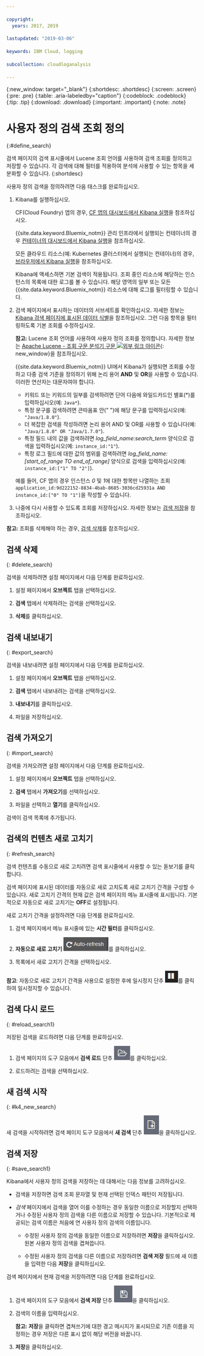 ```yaml
---

copyright:
  years: 2017, 2019

lastupdated: "2019-03-06"

keywords: IBM Cloud, logging

subcollection: cloudloganalysis

---
```


{:new_window: target="_blank"}
{:shortdesc: .shortdesc}
{:screen: .screen}
{:pre: .pre}
{:table: .aria-labeledby="caption"}
{:codeblock: .codeblock}
{:tip: .tip}
{:download: .download}
{:important: .important}
{:note: .note}

# 사용자 정의 검색 조회 정의
{:#define_search}

검색 페이지의 검색 표시줄에서 Lucene 조회 언어를 사용하여 검색 조회를 정의하고 저장할 수 있습니다. 각 검색에 대해 필터를 적용하여 분석에 사용할 수 있는 항목을 세분화할 수 있습니다.
{:shortdesc}

사용자 정의 검색을 정의하려면 다음 태스크를 완료하십시오.

1. Kibana를 실행하십시오.

    CF(Cloud Foundry) 앱의 경우, [CF 앱의 대시보드에서 Kibana 실행](/docs/services/CloudLogAnalysis/kibana?topic=cloudloganalysis-launch#launch_Kibana_from_cf_app)을 참조하십시오.

	{{site.data.keyword.Bluemix_notm}} 관리 인프라에서 실행되는 컨테이너의 경우 [컨테이너의 대시보드에서 Kibana 실행](/docs/services/CloudLogAnalysis/kibana?topic=cloudloganalysis-launch#launch_Kibana_for_containers)을 참조하십시오.
    
    모든 클라우드 리소스(예: Kubernetes 클러스터에서 실행되는 컨테이너)의 경우, [브라우저에서 Kibana 실행](/docs/services/CloudLogAnalysis/kibana?topic=cloudloganalysis-launch#launch_Kibana_from_browser)을 참조하십시오. 
	
	Kibana에 액세스하면 기본 검색이 적용됩니다. 조회 중인 리소스에 해당하는 인스턴스의 목록에 대한 로그를 볼 수 있습니다. 해당 영역의 일부 또는 모든 {{site.data.keyword.Bluemix_notm}} 리소스에 대해 로그를 필터링할 수 있습니다.

2. 검색 페이지에서 표시하는 데이터의 서브세트를 확인하십시오. 자세한 정보는 [Kibana 검색 페이지에 표시된 데이터 식별](/docs/services/CloudLogAnalysis/kibana?topic=cloudloganalysis-analize_logs_interactively#identify_data)을 참조하십시오. 그런 다음 항목을 필터링하도록 기본 조회를 수정하십시오.

    **참고:** Lucene 조회 언어를 사용하여 사용자 정의 조회를 정의합니다. 자세한 정보는 [Apache Lucene - 조회 구문 분석기 구문 ![외부 링크 아이콘](../../../icons/launch-glyph.svg "외부 링크 아이콘")](https://lucene.apache.org/core/2_9_4/queryparsersyntax.html){: new_window}을 참조하십시오.
    
    {{site.data.keyword.Bluemix_notm}} UI에서 Kibana가 실행되면 조회를 수정하고 다중 검색 기준을 정의하기 위해 논리 용어 **AND** 및 **OR**을 사용할 수 있습니다. 이러한 연산자는 대문자여야 합니다.    
    
    * 키워드 또는 키워드의 일부를 검색하려면 단어 다음에 와일드카드인 별표(*)를 입력하십시오(예: `Java*`). 
    * 특정 문구를 검색하려면 큰따옴표 안(" ")에 해당 문구를 입력하십시오(예: `"Java/1.8.0"`).
    * 더 복잡한 검색을 작성하려면 논리 용어 AND 및 OR를 사용할 수 있습니다(예: `"Java/1.8.0" OR "Java/1.7.0"`).
    * 특정 필드 내의 값을 검색하려면 *log_field_name:search_term* 양식으로 검색을 입력하십시오(예: `instance_id:"1"`).
    * 특정 로그 필드에 대한 값의 범위를 검색하려면 *log_field_name:[start_of_range TO end_of_range]* 양식으로 검색을 입력하십시오(예: `instance_id:["1" TO "2"]`).

     예를 들어, CF 앱의 경우 인스턴스 *0* 및 *1*에 대한 항목만 나열하는 조회 `application_id:9d222152-8834-4bab-8685-3036cd25931a AND instance_id:["0" TO "1"]`을 작성할 수 있습니다. 

3. 나중에 다시 사용할 수 있도록 조회를 저장하십시오. 자세한 정보는 [검색 저장](/docs/services/CloudLogAnalysis/kibana?topic=cloudloganalysis-define_search#save_search1)을 참조하십시오. 

**참고:** 조회를 삭제해야 하는 경우, [검색 삭제](/docs/services/CloudLogAnalysis/kibana?topic=cloudloganalysis-define_search#delete_search)를 참조하십시오.



## 검색 삭제
{: #delete_search}

검색을 삭제하려면 설정 페이지에서 다음 단계를 완료하십시오.

1. 설정 페이지에서 **오브젝트** 탭을 선택하십시오.

2. **검색** 탭에서 삭제하려는 검색을 선택하십시오.

3. **삭제**를 클릭하십시오.


## 검색 내보내기
{: #export_search}

검색을 내보내려면 설정 페이지에서 다음 단계를 완료하십시오.

1. 설정 페이지에서 **오브젝트** 탭을 선택하십시오.

2. **검색** 탭에서 내보내려는 검색을 선택하십시오.

3. **내보내기**를 클릭하십시오.

4. 파일을 저장하십시오.

 
## 검색 가져오기
{: #import_search}

검색을 가져오려면 설정 페이지에서 다음 단계를 완료하십시오.

1. 설정 페이지에서 **오브젝트** 탭을 선택하십시오.

2. **검색** 탭에서 **가져오기**를 선택하십시오.

3. 파일을 선택하고 **열기**를 클릭하십시오.

검색이 검색 목록에 추가됩니다.

## 검색의 컨텐츠 새로 고치기
{: #refresh_search}

검색 컨텐츠를 수동으로 새로 고치려면 검색 표시줄에서 사용할 수 있는 돋보기를 클릭합니다. 

검색 페이지에 표시된 데이터를 자동으로 새로 고치도록 새로 고치기 간격을 구성할 수 있습니다. 새로 고치기 간격의 현재 값은 검색 페이지의 메뉴 표시줄에 표시됩니다. 기본적으로 자동으로 새로 고치기는 **OFF**로 설정됩니다.

새로 고치기 간격을 설정하려면 다음 단계를 완료하십시오.

1. 검색 페이지에서 메뉴 표시줄에 있는 **시간 필터**를 클릭하십시오.

2. **자동으로 새로 고치기** ![자동으로 새로 고치기](images/auto_refresh_icon.jpg "자동으로 새로 고치기")를 클릭하십시오.

3. 목록에서 새로 고치기 간격을 선택하십시오. 

**참고**: 자동으로 새로 고치기 간격을 사용으로 설정한 후에 일시정지 단추 ![일시정지](images/auto_refresh_pause_icon.jpg "일시정지")를 클릭하여 일시정지할 수 있습니다.


## 검색 다시 로드
{: #reload_search1}

저장된 검색을 로드하려면 다음 단계를 완료하십시오.

1. 검색 페이지의 도구 모음에서 **검색 로드** 단추 ![검색 로드](images/load_icon.jpg "검색 로드")를 클릭하십시오.

2. 로드하려는 검색을 선택하십시오. 

## 새 검색 시작
{: #k4_new_search}

새 검색을 시작하려면 검색 페이지 도구 모음에서 **새 검색** 단추 ![새 검색](images/new_search_icon.jpg "새 검색")을 클릭하십시오.

## 검색 저장 
{: #save_search1}

Kibana에서 사용자 정의 검색을 저장하는 데 대해서는 다음 정보를 고려하십시오.

* 검색을 저장하면 검색 조회 문자열 및 현재 선택된 인덱스 패턴이 저장됩니다.
* *검색* 페이지에서 검색을 열어 이를 수정하는 경우 동일한 이름으로 저장할지 선택하거나 수정된 사용자 정의 검색을 다른 이름으로 저장할 수 있습니다. 기본적으로 제공되는 검색 이름은 처음에 연 사용자 정의 검색의 이름입니다.

    * 수정된 사용자 정의 검색을 동일한 이름으로 저장하려면 **저장**을 클릭하십시오. 원본 사용자 정의 검색을 겹쳐씁니다. 
	
	* 수정된 사용자 정의 검색을 다른 이름으로 저장하려면 **검색 저장** 필드에 새 이름을 입력한 다음 **저장**을 클릭하십시오. 


검색 페이지에서 현재 검색을 저장하려면 다음 단계를 완료하십시오.

1. 검색 페이지의 도구 모음에서 **검색 저장** 단추 ![검색 저장](images/save_search_icon.jpg "검색 저장")을 클릭하십시오.

2. 검색의 이름을 입력하십시오.

    **참고:** **저장**을 클릭하면 겹쳐쓰기에 대한 경고 메시지가 표시되므로 기존 이름을 지정하는 경우 저장은 다른 표시 없이 해당 버전을 바꿉니다.

3. **저장**을 클릭하십시오. 

